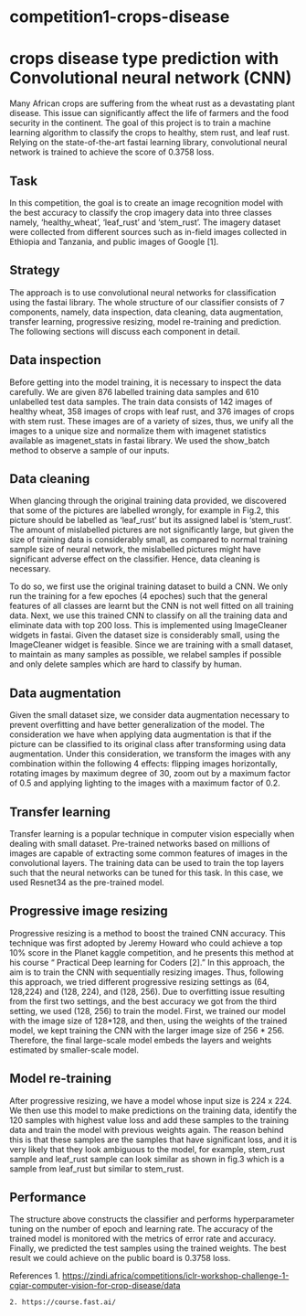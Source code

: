 # competition1-crops-disease

# crops disease type prediction with Convolutional neural network (CNN)
Many African crops are suffering from the wheat rust as a devastating plant disease. This issue can significantly affect the life of farmers and the food security in the continent. The goal of this project is to train a machine learning algorithm to classify the crops to healthy, stem rust, and leaf rust. Relying on the state-of-the-art fastai learning library, convolutional neural network is trained to achieve the score of 0.3758 loss. 

## Task
In this competition, the goal is to create an image recognition model with the best accuracy to classify the crop imagery data into three classes namely, ‘healthy_wheat’, ‘leaf_rust’ and ‘stem_rust’.  The imagery dataset were collected from different sources such as in-field images collected in Ethiopia and Tanzania, and public images of Google [1]. 

## Strategy
The approach is to use convolutional neural networks for classification using the fastai library. The whole structure of our classifier consists of 7 components, namely, data inspection, data cleaning, data augmentation, transfer learning, progressive resizing, model re-training and prediction. The following sections will discuss each component in detail.

## Data inspection
Before getting into the model training, it is necessary to inspect the data carefully. We are given 876 labelled training data samples and 610 unlabelled test data samples. The train data consists of 142 images of healthy wheat, 358 images of crops with leaf rust, and 376 images of crops with stem rust. These images are of a variety of sizes, thus, we unify all the images to a unique size and normalize them with imagenet statistics available as imagenet_stats in fastai library. We used the show_batch method to observe a sample of our inputs.

## Data cleaning
When glancing through the original training data provided, we discovered that some of the pictures are labelled wrongly, for example in Fig.2, this picture should be labelled as ‘leaf_rust’ but its assigned label is ‘stem_rust’. The amount of mislabelled pictures are not significantly large, but given the size of training data is considerably small, as compared to normal training sample size of neural network, the mislabelled pictures might have significant adverse effect on the classifier. Hence, data cleaning is necessary. 

To do so, we first use the original training dataset to build a CNN. We only run the training for a few epoches (4 epoches) such that the general features of all classes are learnt but the CNN is not well fitted on all training data. Next, we use this trained CNN to classify on all the training data and eliminate data with top 200 loss. This is implemented using ImageCleaner widgets in fastai. Given the dataset size is considerably small, using the ImageCleaner widget is feasible. Since we are training with a small dataset, to maintain as many samples as possible, we relabel samples if possible and only delete samples which are hard to classify by human.

## Data augmentation
Given the small dataset size, we consider data augmentation necessary to prevent overfitting and have better generalization of the model. The consideration we have when applying data augmentation is that if the picture can be classified to its original class after transforming using data augmentation. Under this consideration, we transform the images with any combination within the following 4 effects: flipping images horizontally, rotating images by maximum degree of 30, zoom out by a maximum factor of 0.5 and applying lighting to the images with a maximum factor of 0.2. 

## Transfer learning
Transfer learning is a popular technique in computer vision especially when dealing with small dataset. Pre-trained networks based on millions of images are capable of extracting some common features of images in the convolutional layers. The training data can be used to train the top layers such that the neural networks can be tuned for this task. In this case, we used Resnet34 as the pre-trained model. 

## Progressive image resizing
Progressive resizing is a method to boost the trained CNN accuracy. This technique was first adopted by Jeremy Howard who could achieve a top 10% score in the Planet kaggle competition, and he presents this method at his course “ Practical Deep learning for Coders [2].” In this approach, the aim is to train the CNN with sequentially resizing images. Thus, following this approach, we tried different progressive resizing settings as (64, 128,224) and (128, 224), and (128, 256). Due to overfitting issue resulting from the first two settings, and the best accuracy we got from the third setting, we used (128, 256) to train the model. First, we trained our model with the image size of 128*128, and then, using the weights of the trained model, we kept training the CNN with the larger image size of 256 * 256. Therefore, the final large-scale model embeds the layers and weights estimated by smaller-scale model. 

## Model re-training
After progressive resizing, we have a model whose input size is 224 x 224. We then use this model to make predictions on the training data, identify the 120 samples with highest value loss and add these samples to the training data and train the model with previous weights again. The reason behind this is that these samples are the samples that have significant loss, and it is very likely that they look ambiguous to the model, for example, stem_rust sample and leaf_rust sample can look similar as shown in fig.3 which is a sample from leaf_rust but similar to stem_rust.

## Performance 
The structure above constructs the classifier and performs hyperparameter tuning on the number of epoch and learning rate. The accuracy of the trained model is monitored with the metrics of error rate and accuracy. Finally, we predicted the test samples using the trained weights. The best result we could achieve on the public board is 0.3758 loss.




References
    1. https://zindi.africa/competitions/iclr-workshop-challenge-1-cgiar-computer-vision-for-crop-disease/data

    2. https://course.fast.ai/